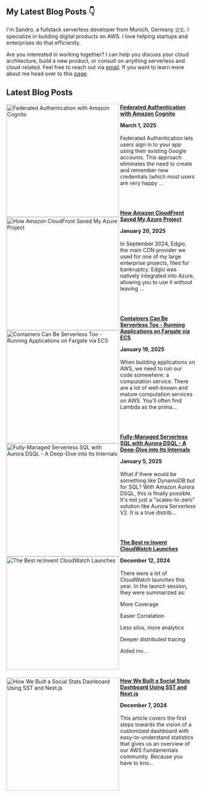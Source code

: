 ## My Latest Blog Posts 👇

 I'm Sandro, a fullstack serverless developer from Munich, Germany 🇩🇪. I specialize in building digital products on AWS. I love helping startups and enterprises do that efficiently.

 Are you interested in working together? I can help you discuss your cloud architecture, build a new product, or consult on anything serverless and cloud-related. Feel free to reach out via [email](mailto:alessandro.volpicella@gmail.com). If you want to learn more about me head over to this [page](https://sandrovolpicella.com).


## Latest Blog Posts


<!-- HASHNODE_BLOG:START -->
<p align="left"><a href="https://awsfundamentals.hashnode.dev/cognito-federated-auth" title="Federated Authentication with Amazon Cognito"><img src="https://cdn.hashnode.com/res/hashnode/image/upload/v1740835361208/f590e119-2aaf-4b2c-b013-09218ece3d85.png" alt="Federated Authentication with Amazon Cognito" width="300px" align="left" /></a><a href="https://awsfundamentals.hashnode.dev/cognito-federated-auth" title="Federated Authentication with Amazon Cognito"><strong>Federated Authentication with Amazon Cognito</strong></a><div><strong>March 1, 2025</strong></div><br/>Federated Authentication lets users sign in to your app using their existing Google accounts. This approach eliminates the need to create and remember new credentials (which most users are very happy ...</p><br/><br/>

<p align="left"><a href="https://awsfundamentals.hashnode.dev/edgio-to-cloudfront" title="How Amazon CloudFront Saved My Azure Project"><img src="https://cdn.hashnode.com/res/hashnode/image/upload/v1737350444411/14bda806-58e1-4c0d-bf6a-cce91862b46f.png" alt="How Amazon CloudFront Saved My Azure Project" width="300px" align="left" /></a><a href="https://awsfundamentals.hashnode.dev/edgio-to-cloudfront" title="How Amazon CloudFront Saved My Azure Project"><strong>How Amazon CloudFront Saved My Azure Project</strong></a><div><strong>January 20, 2025</strong></div><br/>In September 2024, Edgio, the main CDN provider we used for one of my large enterprise projects, filed for bankruptcy. Edgio was natively integrated into Azure, allowing you to use it without leaving ...</p><br/><br/>

<p align="left"><a href="https://awsfundamentals.hashnode.dev/apps-on-fargate-via-ecs" title="Containers Can Be Serverless Too - Running Applications on Fargate via ECS"><img src="https://cdn.hashnode.com/res/hashnode/image/upload/v1736268409243/14438f98-98aa-488b-b524-151ecef21d0b.png" alt="Containers Can Be Serverless Too - Running Applications on Fargate via ECS" width="300px" align="left" /></a><a href="https://awsfundamentals.hashnode.dev/apps-on-fargate-via-ecs" title="Containers Can Be Serverless Too - Running Applications on Fargate via ECS"><strong>Containers Can Be Serverless Too - Running Applications on Fargate via ECS</strong></a><div><strong>January 19, 2025</strong></div><br/>When building applications on AWS, we need to run our code somewhere: a computation service. There are a lot of well-known and mature computation services on AWS. You’ll often find Lambda as the prima...</p><br/><br/>

<p align="left"><a href="https://awsfundamentals.hashnode.dev/aurora-dsql-introduction" title="Fully-Managed Serverless SQL with Aurora DSQL - A Deep-Dive into Its Internals"><img src="https://cdn.hashnode.com/res/hashnode/image/upload/v1734602513477/cf762ea2-8ac8-4a93-8f65-548ae0f19b25.png" alt="Fully-Managed Serverless SQL with Aurora DSQL - A Deep-Dive into Its Internals" width="300px" align="left" /></a><a href="https://awsfundamentals.hashnode.dev/aurora-dsql-introduction" title="Fully-Managed Serverless SQL with Aurora DSQL - A Deep-Dive into Its Internals"><strong>Fully-Managed Serverless SQL with Aurora DSQL - A Deep-Dive into Its Internals</strong></a><div><strong>January 5, 2025</strong></div><br/>What if there would be something like DynamoDB but for SQL?
With Amazon Aurora DSQL, this is finally possible. It's not just a "scales-to-zero" solution like Aurora Serverless V2. It is a true distrib...</p><br/><br/>

<p align="left"><a href="https://awsfundamentals.hashnode.dev/the-best-reinvent-cloudwatch-launches" title="The Best re:Invent CloudWatch Launches"><img src="https://cdn.hashnode.com/res/hashnode/image/upload/v1733987106176/f48d088f-fb85-44d7-b3d8-70334979a116.png" alt="The Best re:Invent CloudWatch Launches" width="300px" align="left" /></a><a href="https://awsfundamentals.hashnode.dev/the-best-reinvent-cloudwatch-launches" title="The Best re:Invent CloudWatch Launches"><strong>The Best re:Invent CloudWatch Launches</strong></a><div><strong>December 12, 2024</strong></div><br/>There were a lot of CloudWatch launches this year. In the launch session, they were summarized as:

More Coverage

Easier Correlation

Less silos, more analytics

Deeper distributed tracing

Aided inv...</p><br/><br/>

<p align="left"><a href="https://awsfundamentals.hashnode.dev/social-stats-dashboard-sst-nextjs" title="How We Built a Social Stats Dashboard Using SST and Next.js"><img src="https://cdn.hashnode.com/res/hashnode/image/upload/v1733316931953/efab4a1d-4b26-4485-a5de-49037fc459a6.png" alt="How We Built a Social Stats Dashboard Using SST and Next.js" width="300px" align="left" /></a><a href="https://awsfundamentals.hashnode.dev/social-stats-dashboard-sst-nextjs" title="How We Built a Social Stats Dashboard Using SST and Next.js"><strong>How We Built a Social Stats Dashboard Using SST and Next.js</strong></a><div><strong>December 7, 2024</strong></div><br/>This article covers the first steps towards the vision of a customized dashboard with easy-to-understand statistics that gives us an overview of our AWS Fundamentals community. Because you have to kno...</p><br/><br/>


<!-- HASHNODE_BLOG:END -->
